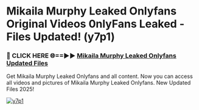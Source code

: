 # Mikaila Murphy Leaked Onlyfans Original Videos 0nlyFans Leaked - Files Updated! (y7p1)

<h3>🔴 CLICK HERE 🌐==►► <a href="https://tinyurl.com/2wckxsce" rel="nofollow">Mikaila Murphy Leaked Onlyfans Updated Files</a></h3>

Get Mikaila Murphy Leaked Onlyfans and all content. Now you can access all videos and pictures of Mikaila Murphy Leaked Onlyfans. New Updated Files 2025!

[![y7p1](https://i.imgur.com/AFduVYN.gif)](https://tinyurl.com/2wckxsce)
